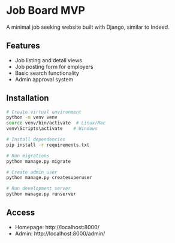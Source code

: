 # Job Board MVP

A minimal job seeking website built with Django, similar to Indeed.

## Features
- Job listing and detail views
- Job posting form for employers
- Basic search functionality
- Admin approval system

## Installation
```bash
# Create virtual environment
python -m venv venv
source venv/bin/activate  # Linux/Mac
venv\Scripts\activate    # Windows

# Install dependencies
pip install -r requirements.txt

# Run migrations
python manage.py migrate

# Create admin user
python manage.py createsuperuser

# Run development server
python manage.py runserver
```

## Access
- Homepage: http://localhost:8000/
- Admin: http://localhost:8000/admin/